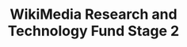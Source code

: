 ---
associated_platform: WikiMedia Foundation
cost_to_access: 300
country: United States of America
fields_included:
- biomedical sciences
- electronics
- arts
last_edit: '2022-07-18T03:33:44.000Z'
location: https://meta.wikimedia.org/wiki/Grants:Programs/Wikimedia_Research_%26_Technology_Fund
number_of_records: '100000'
point_of_contact: Benjamin Mako Hill
shortname: wmf_research_tech
still_active?: true
terms_of_use: license details
title: WikiMedia Research and Technology Fund Stage 2
uuid: recXlZLcyPqsq5UN6
---
